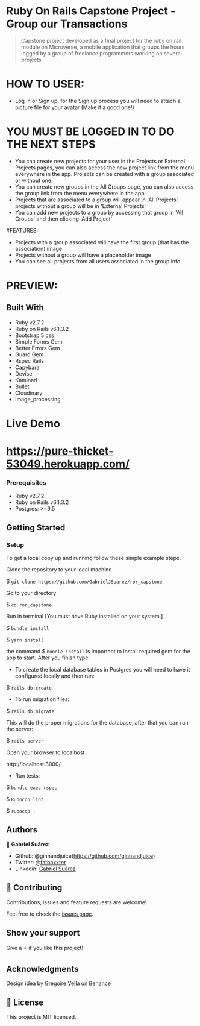 # Ruby On Rails Capstone Project - Group our Transactions

> Capstone project developed as a final project for the ruby on rail module on Microverse, a mobile application that groups the hours logged by a group of freelance programmers working on several projects

# HOW TO USER:

- Log in or Sign up, for the Sign up process you will need to attach a picture file for your avatar (Make it a good one!)

# YOU MUST BE LOGGED IN TO DO THE NEXT STEPS

- You can create new projects for your user in the Projects or External Projects pages, you can also access the new project link from the menu everywhere in the app. Projects can be created with a group associated or without one. 
- You can create new groups in the All Groups page, you can also access the group link from the menu everywhere in the app
- Projects that are associated to a group will appear in 'All Projects', projects without a group will be in 'External Projects'
- You can add new projects to a group by accessing that group in 'All Groups' and then clicking 'Add Project'

#FEATURES:

- Projects with a group associated will have the first group (that has the association) image
- Projects without a group will have a placeholder image
- You can see all projects from all users associated in the group info.

# PREVIEW:



## Built With

- Ruby v2.7.2
- Ruby on Rails v6.1.3.2
- Bootstrap 5 css 
- Simple Forms Gem
- Better Errors Gem
- Guard Gem
- Rspec Rails
- Capybara
- Devise
- Kaminari
- Bullet
- Cloudinary
- image_processing

# Live Demo

# https://pure-thicket-53049.herokuapp.com/

### Prerequisites

- Ruby v2.7.2
- Ruby on Rails v6.1.3.2
- Postgres: >=9.5

## Getting Started

### Setup

To get a local copy up and running follow these simple example steps.

Clone the repository to your local machine

$ `git clone https://github.com/GabrielJSuarez/ror_capstone`

Go to your directory

$ `cd ror_capstone`

Run in terminal [You must have Ruby installed on your system.]

$ `bundle install`

$ `yarn install`

the command $ `bundle install` is important to install required gem for the app to start. After you finish type:

- To create the local database tables in Postgres you will need to have it configured locally and then run:

$ `rails db:create`

- To run migration files:

$ `rails db:migrate`

This will do the proper migrations for the database, after that you can run the server:

$ `rails server`

Open your browser to localhost

http://localhost:3000/

- Run tests:

$ `bundle exec rspec`

$ `Rubocop lint`

$ `rubocop .`

## Authors

👤 **Gabriel Suárez**

- Github: @ginnandjuice(https://github.com/ginnandjuice)
- Twitter: [@fatbaxxter](https://twitter.com/fatbaxxter)
- Linkedin: [Gabriel Suárez](https://www.linkedin.com/in/gabriel-ginn-suarez/)

## 🤝 Contributing

Contributions, issues and feature requests are welcome!

Feel free to check the [issues page](issues/).

## Show your support

Give a ⭐️ if you like this project!

## Acknowledgments

Design idea by [Gregoire Vella on Behance](https://www.behance.net/gregoirevella)

## 📝 License

This project is MIT licensed.

